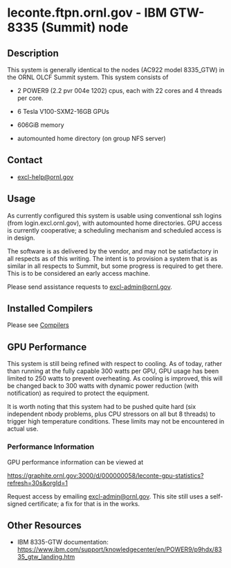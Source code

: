 # leconte.ftpn.ornl.gov - IBM GTW-8335 (Summit) node

## Description

This system is generally identical to the nodes (AC922 model 8335_GTW)
in the ORNL OLCF Summit system.  This system consists of

*  2 POWER9 (2.2 pvr 004e 1202) cpus, each with 22 cores and
   4 threads per core.

*  6 Tesla V100-SXM2-16GB GPUs

*  606GiB memory

*  automounted home directory (on group NFS server)


## Contact
* excl-help@ornl.gov

## Usage

As currently configured this system is usable using conventional
ssh logins (from login.excl.ornl.gov), with automounted home
directories.  GPU access is currently cooperative; a scheduling
mechanism and scheduled access is in design.

The software is as delivered by the vendor, and may not be
satisfactory in all respects as of this writing.   The intent
is to provision a system that is as similar in all respects to
Summit, but some progress is required to get there.  This is to
be considered an early access machine.

Please send assistance requests to excl-admin@ornl.gov.

## Installed Compilers

Please see [Compilers](software/compilers.md)

## GPU Performance

This system is still being refined with respect to cooling.
As of today, rather than running at the fully capable 300 watts
per GPU, GPU usage has been limited to 250 watts to prevent
overheating.   As cooling is improved, this will be changed back
to 300 watts with dynamic power reduction (with notification) as
required to protect the equipment.

It is worth noting that this system had to be pushed quite hard
(six independent nbody problems, plus CPU stressors on all but
8 threads) to trigger high temperature conditions.  These limits
may not be encountered in actual use.

### Performance Information

GPU performance information can be viewed at

https://graphite.ornl.gov:3000/d/000000058/leconte-gpu-statistics?refresh=30s&orgId=1

Request access by emailing excl-admin@ornl.gov.   This site still uses a self-signed certificate; a fix for that is in the works.

## Other Resources

* IBM 8335-GTW documentation: https://www.ibm.com/support/knowledgecenter/en/POWER9/p9hdx/8335_gtw_landing.htm
